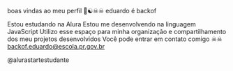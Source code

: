 boas vindas ao meu perfil 👺☯☠☠
eduardo é backof

Estou estudando na Alura
Estou me desenvolvendo na linguagem JavaScript
Utilizo esse espaço para minha organização e compartilhamento dos meu projetos desenvolvidos
Você pode entrar em contato comigo ☠☠
backof.eduardo@escola.pr.gov.br

@alurastartestudante

